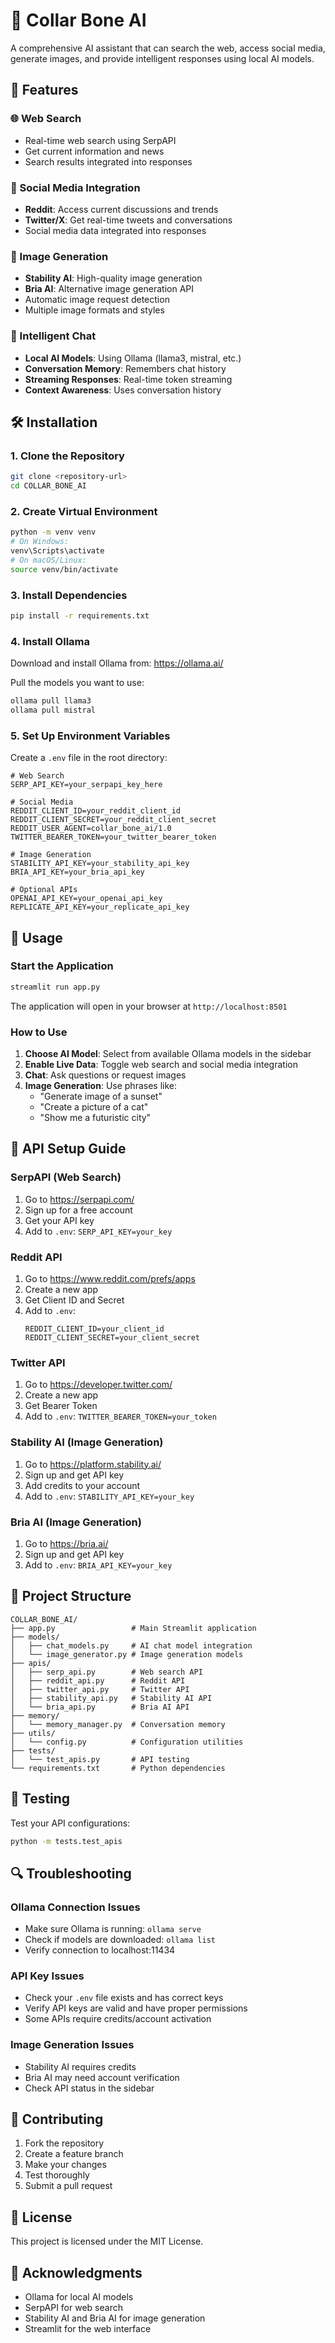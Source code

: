 # 🤖 Collar Bone AI

A comprehensive AI assistant that can search the web, access social media, generate images, and provide intelligent responses using local AI models.

## 🚀 Features

### 🌐 Web Search
- Real-time web search using SerpAPI
- Get current information and news
- Search results integrated into responses

### 📱 Social Media Integration
- **Reddit**: Access current discussions and trends
- **Twitter/X**: Get real-time tweets and conversations
- Social media data integrated into responses

### 🎨 Image Generation
- **Stability AI**: High-quality image generation
- **Bria AI**: Alternative image generation API
- Automatic image request detection
- Multiple image formats and styles

### 💬 Intelligent Chat
- **Local AI Models**: Using Ollama (llama3, mistral, etc.)
- **Conversation Memory**: Remembers chat history
- **Streaming Responses**: Real-time token streaming
- **Context Awareness**: Uses conversation history

## 🛠️ Installation

### 1. Clone the Repository
```bash
git clone <repository-url>
cd COLLAR_BONE_AI
```

### 2. Create Virtual Environment
```bash
python -m venv venv
# On Windows:
venv\Scripts\activate
# On macOS/Linux:
source venv/bin/activate
```

### 3. Install Dependencies
```bash
pip install -r requirements.txt
```

### 4. Install Ollama
Download and install Ollama from: https://ollama.ai/

Pull the models you want to use:
```bash
ollama pull llama3
ollama pull mistral
```

### 5. Set Up Environment Variables
Create a `.env` file in the root directory:

```env
# Web Search
SERP_API_KEY=your_serpapi_key_here

# Social Media
REDDIT_CLIENT_ID=your_reddit_client_id
REDDIT_CLIENT_SECRET=your_reddit_client_secret
REDDIT_USER_AGENT=collar_bone_ai/1.0
TWITTER_BEARER_TOKEN=your_twitter_bearer_token

# Image Generation
STABILITY_API_KEY=your_stability_api_key
BRIA_API_KEY=your_bria_api_key

# Optional APIs
OPENAI_API_KEY=your_openai_api_key
REPLICATE_API_KEY=your_replicate_api_key
```

## 🚀 Usage

### Start the Application
```bash
streamlit run app.py
```

The application will open in your browser at `http://localhost:8501`

### How to Use

1. **Choose AI Model**: Select from available Ollama models in the sidebar
2. **Enable Live Data**: Toggle web search and social media integration
3. **Chat**: Ask questions or request images
4. **Image Generation**: Use phrases like:
   - "Generate image of a sunset"
   - "Create a picture of a cat"
   - "Show me a futuristic city"

## 🔧 API Setup Guide

### SerpAPI (Web Search)
1. Go to https://serpapi.com/
2. Sign up for a free account
3. Get your API key
4. Add to `.env`: `SERP_API_KEY=your_key`

### Reddit API
1. Go to https://www.reddit.com/prefs/apps
2. Create a new app
3. Get Client ID and Secret
4. Add to `.env`:
   ```
   REDDIT_CLIENT_ID=your_client_id
   REDDIT_CLIENT_SECRET=your_client_secret
   ```

### Twitter API
1. Go to https://developer.twitter.com/
2. Create a new app
3. Get Bearer Token
4. Add to `.env`: `TWITTER_BEARER_TOKEN=your_token`

### Stability AI (Image Generation)
1. Go to https://platform.stability.ai/
2. Sign up and get API key
3. Add credits to your account
4. Add to `.env`: `STABILITY_API_KEY=your_key`

### Bria AI (Image Generation)
1. Go to https://bria.ai/
2. Sign up and get API key
3. Add to `.env`: `BRIA_API_KEY=your_key`

## 📁 Project Structure

```
COLLAR_BONE_AI/
├── app.py                 # Main Streamlit application
├── models/
│   ├── chat_models.py     # AI chat model integration
│   └── image_generator.py # Image generation models
├── apis/
│   ├── serp_api.py        # Web search API
│   ├── reddit_api.py      # Reddit API
│   ├── twitter_api.py     # Twitter API
│   ├── stability_api.py   # Stability AI API
│   └── bria_api.py        # Bria AI API
├── memory/
│   └── memory_manager.py  # Conversation memory
├── utils/
│   └── config.py          # Configuration utilities
├── tests/
│   └── test_apis.py       # API testing
└── requirements.txt       # Python dependencies
```

## 🧪 Testing

Test your API configurations:
```bash
python -m tests.test_apis
```

## 🔍 Troubleshooting

### Ollama Connection Issues
- Make sure Ollama is running: `ollama serve`
- Check if models are downloaded: `ollama list`
- Verify connection to localhost:11434

### API Key Issues
- Check your `.env` file exists and has correct keys
- Verify API keys are valid and have proper permissions
- Some APIs require credits/account activation

### Image Generation Issues
- Stability AI requires credits
- Bria AI may need account verification
- Check API status in the sidebar

## 🤝 Contributing

1. Fork the repository
2. Create a feature branch
3. Make your changes
4. Test thoroughly
5. Submit a pull request

## 📄 License

This project is licensed under the MIT License.

## 🙏 Acknowledgments

- Ollama for local AI models
- SerpAPI for web search
- Stability AI and Bria AI for image generation
- Streamlit for the web interface
